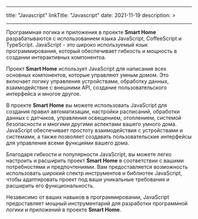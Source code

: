 
---
title: "Javascript"
linkTitle: "Javascript"
date: 2021-11-19
description: >
  
---

Программная логика и приложения в проекте **Smart Home** разрабатываются с использованием языка JavaScript, CoffeeScript и TypeScript. 
JavaScript - это широко используемый язык программирования, который обеспечивает гибкость и мощность в создании 
интерактивных компонентоа.

Проект **Smart Home** использует JavaScript для написания всех основных компонентов, которые управляют умным домом.
Это включает логику управления устройствами, обработку данных, взаимодействие с внешними API, создание пользовательского 
интерфейса и многое другое.

В проекте **Smart Home** вы можете использовать JavaScript для создания правил автоматизации, настройки расписаний, 
обработки данных с датчиков, управления освещением, отоплением, системой безопасности и многими другими аспектами вашего
умного дома. JavaScript обеспечивает простоту взаимодействия с устройствами и системами, а также позволяет создавать
пользовательские интерфейсы для управления всеми функциями вашего дома.

Благодаря гибкости и популярности JavaScript, вы можете легко настроить и расширить проект **Smart Home** в соответствии 
с вашими потребностями и предпочтениями. Вам предоставляется возможность использовать широкий спектр инструментов и 
библиотек JavaScript, чтобы адаптировать проект под ваши уникальные требования и расширить его функциональность.

Независимо от ваших навыков в программировании, JavaScript предоставляет мощный инструментарий для разработки программной
логики и приложений в проекте **Smart Home**.
